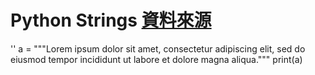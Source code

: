# Python Strings [資料來源](https://www.w3schools.com/python/python_strings.asp)




''
a = """Lorem ipsum dolor sit amet,
consectetur adipiscing elit,
sed do eiusmod tempor incididunt
ut labore et dolore magna aliqua."""
print(a)


